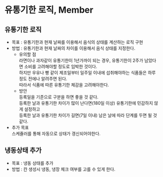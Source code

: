 # 유통기한 로직, Member

## 유통기한 로직
- 목표 : 유통기한과 현재 날짜를 이용해서 음식의 상태를 계산하는 로직 구현
- 방법 : 유통기한과 현재 날짜의 차이를 이용해서 음식 상태를 지정한다.  
    - 유의할 점  
    라면이나 과자같이 유통기한이 1년가까이 되는 경우, 유통기한이 2주가 남았다면 소비를 고려해야할 정도로 임박한 것이다.  
    하지만 우유나 빵 같이 제조일부터 일주일 이내에 섭취해야하는 식품들은 하루정도 전에나 알려주면 된다.  
    따라서 식품에 따른 유통기한 체감을 고려해야한다.  
    - 방안  
    등록일을 기준으로 구분을 하면 좋을 것 같다.  
    등록한 날과 유통기한 차이가 많이 난다면(180일 이상) 유통기한에 민감하지 않게 설정하고  
    등록한 날과 유통기한 차이가 길면(7일 이내) 남은 날에 따라 단계를 두면 될 것 같다.  
- 추가 목표  
스케쥴러를 통해 자동으로 상태가 갱신되어야한다.  

## 냉동상태 추가
- 목표 : 냉동 상태를 추가
- 방법 : 칸 생성시 냉동, 냉장 체크 여부를 고를 수 있게 한다.  